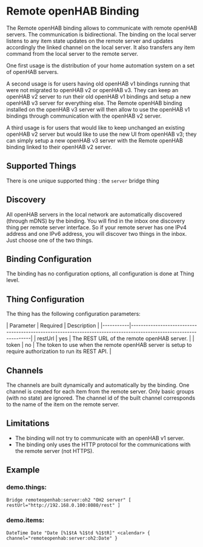 # Remote openHAB Binding

The Remote openHAB binding allows to communicate with remote openHAB servers.
The communication is bidirectional.
The binding on the local server listens to any item state updates on the remote server and updates accordingly the linked channel on the local server.
It also transfers any item command from the local server to the remote server.

One first usage is the distribution of your home automation system on a set of openHAB servers.

A second usage is for users having old openHAB v1 bindings running that were not migrated to openHAB v2 or openHAB v3.
They can keep an openHAB v2 server to run their old openHAB v1 bindings and setup a new openHAB v3 server for everything else.
The Remote openHAB binding installed on the openHAB v3 server will then allow to use the openHAB v1 bindings through communication with the openHAB v2 server.

A third usage is for users that would like to keep unchanged an existing openHAB v2 server but would like to use the new UI from openHAB v3; they can simply setup a new openHAB v3 server with the Remote openHAB binding linked to their openHAB v2 server.

## Supported Things

There is one unique supported thing : the `server` bridge thing 

## Discovery

All openHAB servers in the local network are automatically discovered (through mDNS) by the binding.
You will find in the inbox one discovery thing per remote server interface.
So if your remote server has one IPv4 address and one IPv6 address, you will discover two things in the inbox.
Just choose one of the two things.

## Binding Configuration

The binding has no configuration options, all configuration is done at Thing level.

## Thing Configuration

The thing has the following configuration parameters:

| Parameter | Required | Description                                                                                            |
|-----------|-------------------------------------------------------------------------------------------------------------------|
| restUrl   | yes      | The REST URL of the remote openHAB server.                                                             |
| token     | no       | The token to use when the remote openHAB server is setup to require authorization to run its REST API. |

## Channels

The channels are built dynamically and automatically by the binding.
One channel is created for each item from the remote server.
Only basic groups (with no state) are ignored.
The channel id of the built channel corresponds to the name of the item on the remote server.

## Limitations

* The binding will not try to communicate with an openHAB v1 server.
* The binding only uses the HTTP protocol for the communications with the remote server (not HTTPS).

## Example

### demo.things:

```
Bridge remoteopenhab:server:oh2 "OH2 server" [ restUrl="http://192.168.0.100:8080/rest" ]
```

### demo.items:

```
DateTime Date "Date [%1$tA %1$td %1$tR]" <calendar> { channel="remoteopenhab:server:oh2:Date" }
```
